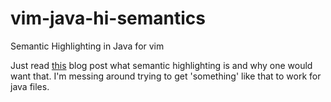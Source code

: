 vim-java-hi-semantics
=====================

Semantic Highlighting in Java for vim

Just read [this](https://medium.com/@evnbr/coding-in-color-3a6db2743a1e) blog
post what semantic highlighting is and why one would want that. I'm messing
around trying to get 'something' like that to work for java files.
